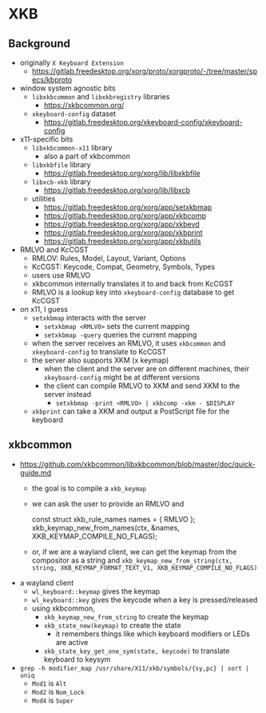 XKB
===

## Background

- originally `X Keyboard Extension`
  - <https://gitlab.freedesktop.org/xorg/proto/xorgproto/-/tree/master/specs/kbproto>
- window system agnostic bits
  - `libxkbcommon` and `libxkbregistry` libraries
    - <https://xkbcommon.org/>
  - `xkeyboard-config` dataset
    - <https://gitlab.freedesktop.org/xkeyboard-config/xkeyboard-config>
- x11-specific bits
  - `libxkbcommon-x11` library
    - also a part of xkbcommon
  - `libxkbfile` library
    - <https://gitlab.freedesktop.org/xorg/lib/libxkbfile>
  - `libxcb-xkb` library
    - <https://gitlab.freedesktop.org/xorg/lib/libxcb>
  - utilities
    - <https://gitlab.freedesktop.org/xorg/app/setxkbmap>
    - <https://gitlab.freedesktop.org/xorg/app/xkbcomp>
    - <https://gitlab.freedesktop.org/xorg/app/xkbevd>
    - <https://gitlab.freedesktop.org/xorg/app/xkbprint>
    - <https://gitlab.freedesktop.org/xorg/app/xkbutils>
- RMLVO and KcCGST
  - RMLOV: Rules, Model, Layout, Variant, Options
  - KcCGST: Keycode, Compat, Geometry, Symbols, Types
  - users use RMLVO
  - xkbcommon internally translates it to and back from KcCGST
  - RMLVO is a lookup key into `xkeyboard-config` database to get KcCGST
- on x11, I guess
  - `setxkbmap` interacts with the server
    - `setxkbmap <RMLVO>` sets the current mapping
    - `setxkbmap -query` queries the current mapping
  - when the server receives an RMLVO, it uses `xkbcommon` and
    `xkeyboard-config` to translate to KcCGST
  - the server also supports XKM (x keymap)
    - when the client and the server are on different machines, their
      `xkeyboard-config` might be at different versions
    - the client can compile RMLVO to XKM and send XKM to the server instead
      - `setxkbmap -print <RMLVO> | xkbcomp -xkm - $DISPLAY`
  - `xkbprint` can take a XKM and output a PostScript file for the keyboard

## xkbcommon

- <https://github.com/xkbcommon/libxkbcommon/blob/master/doc/quick-guide.md>
  - the goal is to compile a `xkb_keymap`
  - we can ask the user to provide an RMLVO and

    const struct xkb_rule_names names = { RMLVO };
    xkb_keymap_new_from_names(ctx, &names, XKB_KEYMAP_COMPILE_NO_FLAGS);
  - or, if we are a wayland client, we can get the keymap from the compositor
    as a string and
    `xkb_keymap_new_from_string(ctx, string, XKB_KEYMAP_FORMAT_TEXT_V1, XKB_KEYMAP_COMPILE_NO_FLAGS)`
- a wayland client
  - `wl_keyboard::keymap` gives the keymap
  - `wl_keyboard::key` gives the keycode when a key is pressed/released
  - using xkbcommon,
    - `xkb_keymap_new_from_string` to create the keymap
    - `xkb_state_new(keymap)` to create the state
      - it remembers things like which keyboard modifiers or LEDs are active
    - `xkb_state_key_get_one_sym(state, keycode)` to translate keyboard to
      keysym
- `grep -h modifier_map /usr/share/X11/xkb/symbols/{sy,pc} | sort | uniq`
  - `Mod1` is `Alt`
  - `Mod2` is `Num_Lock`
  - `Mod4` is `Super`
